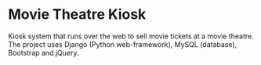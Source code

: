 # Movie Theatre Kiosk
Kiosk system that runs over the web to sell movie tickets at a movie theatre. The project uses Django (Python web-framework), MySQL (database), Bootstrap and jQuery.